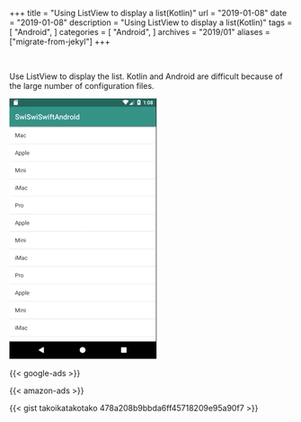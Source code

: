 +++
title = "Using ListView to display a list(Kotlin)"
url = "2019-01-08"
date = "2019-01-08"
description = "Using ListView to display a list(Kotlin)"
tags = [
  "Android",
]
categories = [
    "Android",
]
archives = "2019/01"
aliases = ["migrate-from-jekyl"]
+++

<br>

Use ListView to display the list.
Kotlin and Android are difficult because of the large number of configuration files.


![alt](1.gif)

<!-- Google Ads -->
{{< google-ads >}}

<!-- Amazon Ads -->
{{< amazon-ads >}}

{{< gist takoikatakotako 478a208b9bbda6ff45718209e95a90f7 >}}
